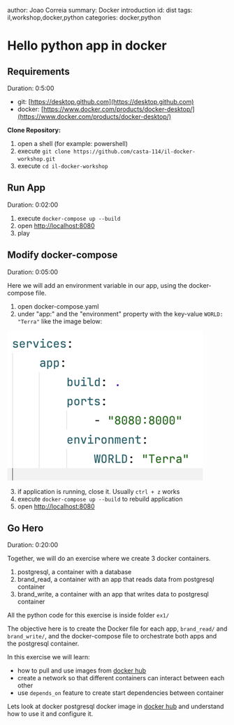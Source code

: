 author: Joao Correia
summary: Docker introduction
id: dist
tags: il,workshop,docker,python
categories: docker,python

# Hello python app in docker

## Requirements

Duration: 0:5:00

* git: [https://desktop.github.com](https://desktop.github.com)
* docker: [https://www.docker.com/products/docker-desktop/](https://www.docker.com/products/docker-desktop/)

**Clone Repository:**

1. open a shell (for example: powershell)
2. execute `git clone https://github.com/casta-114/il-docker-workshop.git`
3. execute `cd il-docker-workshop`

## Run App

Duration: 0:02:00

1. execute `docker-compose up --build`
2. open [http://localhost:8080](http://localhost:8080)
3. play

## Modify docker-compose

Duration: 0:05:00

Here we will add an environment variable in our app, using the docker-compose file.

1. open docker-compose.yaml
2. under "app:" and the "environment" property with the key-value `WORLD: "Terra"` like the image below:

![compose-environment](./images/compose-environment.png)

3. if application is running, close it. Usually `ctrl + z` works
4. execute `docker-compose up --build` to rebuild application
5. open [http://localhost:8080](http://localhost:8080)

## Go Hero

Duration: 0:20:00

Together, we will do an exercise where we create 3 docker containers.

1. postgresql, a container with a database
2. brand_read, a container with an app that reads data from postgresql container
3. brand_write, a container with an app that writes data to postgresql container

All the python code for this exercise is inside folder `ex1/`

The objective here is to create the Docker file for each app, `brand_read/` and `brand_write/`,
and the docker-compose file to orchestrate both apps and the postgresql container.

In this exercise we will learn:

* how to pull and use images from [docker hub](https://hub.docker.com)
* create a network so that different containers can interact between each other
* use `depends_on` feature to create start dependencies between container

Lets look at docker postgresql docker image in [docker hub](https://hub.docker.com/r/bitnami/postgresql) and
understand how to use it and configure it.
